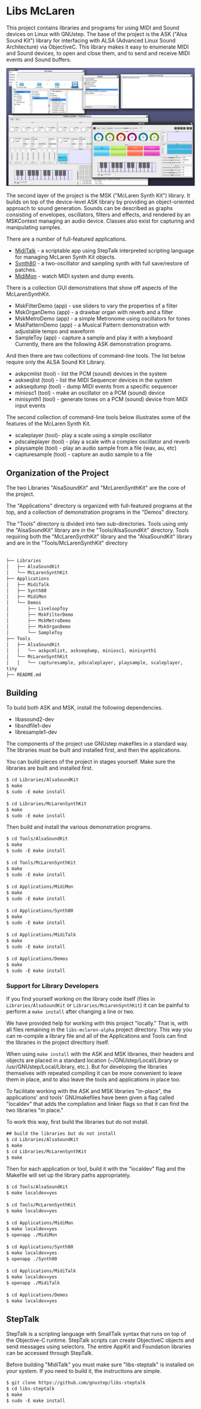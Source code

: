 # Libs McLaren

This project contains libraries and programs for using MIDI and Sound devices on Linux with GNUstep.  The base of the project is the ASK ("Alsa Sound Kit") library for interfacing with ALSA (Advanced Linux Sound Architecture) via ObjectiveC.  This library makes it easy to enumerate MIDI and Sound devices, to open and close them, and to send and receive MIDI events and Sound buffers.

![Desktop showing MidiTalk and Synth80 Apps](./figures/libs-mclaren-screenshot-rik.png)

The second layer of the project is the MSK ("McLaren Synth Kit") library.  It builds on top of the device-level ASK library by providing an object-oriented approach to sound generation.  Sounds can be described as graphs consisting of envelopes, oscillators, filters and effects, and rendered by an MSKContext managing an audio device.  Classes also exist for capturing and manipulating samples.

There are a number of full-featured applications.

* [MidiTalk](./Applications/MidiTalk) - a scriptable app using StepTalk interpreted scripting language for managing McLaren Synth Kit objects.
* [Synth80](./Applications/Synth80) - a two-oscillator and sampling synth with full save/restore of patches.
* [MidiMon](./Applications/MidiMon) - watch MIDI system and dump events.

There is a collection GUI demonstrations that show off aspects of the McLarenSynthKit.

* MskFilterDemo (app) - use sliders to vary the properties of a filter
* MskOrganDemo (app) - a drawbar organ with reverb and a filter
* MskMetroDemo (app) - a simple Metronome using oscillators for tones
* MskPatternDemo (app) - a Musical Pattern demonstration with adjustable tempo and waveform
* SampleToy (app) - capture a sample and play it with a keyboard
Currently, there are the following ASK demonstration programs.

And then there are two collections of command-line tools.  The list below require only the ALSA Sound Kit Library.

* askpcmlist (tool) - list the PCM (sound) devices in the system
* askseqlist (tool) - list the MIDI Sequencer devices in the system
* askseqdump (tool) - dump MIDI events from a specific sequencer
* miniosc1 (tool) - make an oscillator on a PCM (sound) device
* minisynth1 (tool) - generate tones on a PCM (sound) device from MIDI input events

The second collection of command-line tools below illustrates some of the features of the McLaren Synth Kit.

* scaleplayer (tool)- play a scale using a simple oscillator
* pdscaleplayer (tool) - play a scale with a complex oscillator and reverb
* playsample (tool) - play an audio sample from a file (wav, au, etc)
* capturesample (tool) - capture an audio sample to a file


## Organization of the Project

The two Libraries "AlsaSoundKit" and "McLarenSynthKit" are the core of the project.

The "Applications" directory is organized with full-featured programs at the top, and a collection of demonstration programs in the "Demos" directory.

The "Tools" directory is divided into two sub-directories.  Tools using only the "AlsaSoundKit" library are in the "Tools/AlsaSoundKit" directory.  Tools requiring both the "McLarenSynthKit" library and the "AlsaSoundKit" library and are in the "Tools/McLarenSynthKit" directory

``` console

├── Libraries
│   ├── AlsaSoundKit
│   └── McLarenSynthKit
├── Applications
│   ├── MidiTalk
│   ├── Synth80
│   ├── MidiMon
│   └── Demos
│       ├── LiveloopToy
│       ├── MskFilterDemo
│       ├── MskMetroDemo
│       ├── MskOrganDemo
│       └── SampleToy
├── Tools
│   ├── AlsaSoundKit
│   │   └── askpcmlist, askseqdump, miniosc1, minisynth1
│   └── McLarenSynthKit
│   │   └── capturesample, pdscaleplayer, playsample, scaleplayer, tiny
├── README.md
```


## Building

To build both ASK and MSK, install the following dependencies.

* libasound2-dev
* libsndfile1-dev
* libresample1-dev

The components of the project use GNUstep makefiles in a standard way.  The libraries must be built and installed first, and then the applications.

You can build pieces of the project in stages yourself.  Make sure the libraries are built and installed first.

``` console
$ cd Libraries/AlsaSoundKit
$ make
$ sudo -E make install

$ cd Libraries/McLarenSynthKit
$ make
$ sudo -E make install
```

Then build and install the various demonstration programs.

``` console
$ cd Tools/AlsaSoundKit
$ make
$ sudo -E make install

$ cd Tools/McLarenSynthKit
$ make
$ sudo -E make install

$ cd Applications/MidiMon
$ make
$ sudo -E make install

$ cd Applications/Synth80
$ make
$ sudo -E make install

$ cd Applications/MidiTalk
$ make
$ sudo -E make install

$ cd Applications/Demos
$ make
$ sudo -E make install

```

### Support for Library Developers

If you find yourself working on the library code itself (files in `Libraries/AlsaSoundKit` or `Libraries/McLarenSynthKit`) it can be painful to perform a `make install` after changing a line or two.

We have provided help for working with this project "locally."  That is, with all files remaining in the `libs-mclaren-alpha` project directory.  This way you can re-compile a library file and all of the Applications and Tools can find the libraries in the project directtory itself.

When using `make install` with the ASK and MSK libraries, their headers and objects are placed in a standard location (~/GNUstep/Local/Library or /usr/GNUstep/Local/Library, etc.).  But for developing the libraries themselves with repeated compiling it can be more convenient to leave them in place, and to also leave the tools and applications in place too.

To facilitate working with the ASK and MSK libraries "in-place", the applications' and tools' GNUmakefiles have been given a flag called "localdev" that adds the compilation and linker flags so that it can find the two libraries "in place."

To work this way, first build the libraries but do not install.

``` console
## build the libraries but do not install
$ cd Libraries/AlsaSoundKit
$ make
$ cd Libraries/McLarenSynthKit
$ make
```

Then for each application or tool, build it with the "localdev" flag and the Makefile will set up the library paths appropriately.

``` console
$ cd Tools/AlsaSoundKit
$ make localdev=yes

$ cd Tools/McLarenSynthKit
$ make localdev=yes

$ cd Applications/MidiMon
$ make localdev=yes
$ openapp ./MidiMon

$ cd Applications/Synth80
$ make localdev=yes
$ openapp ./Synth80

$ cd Applications/MidiTalk
$ make localdev=yes
$ openapp ./MidiTalk

$ cd Applications/Demos
$ make localdev=yes
```

## StepTalk

StepTalk is a scripting language with SmallTalk syntax that runs on top of the Objective-C runtime.  StepTalk scripts can create ObjectiveC objects and send messages using selectors.  The entire AppKit and Foundation libraries can be accessed through StepTalk.

Before building "MidiTalk" you must make sure "libs-steptalk" is installed on your system.  If you need to build it, the instructions are simple.

``` console
$ git clone https://github.com/gnustep/libs-steptalk
$ cd libs-steptalk
$ make
$ sudo -E make install
```

